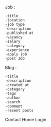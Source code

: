 Job :

    -title
    -location
    -job type
    -description
    -published at
    -vacancy
    -salary
    -category
    -experience
    -apply job
    -post Job

Blog :

    -title
    -description
    -created at
    -category
    -tags
    -author
    -search
    -comment
    -recent posts

Contact
Home
Login
